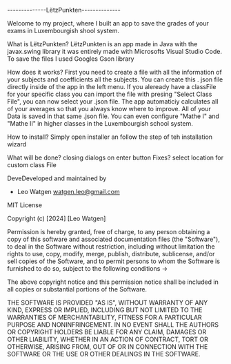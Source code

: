 --------------LëtzPunkten--------------

Welcome to my project, where I built an app to save the grades of your exams in Luxembourgish shool system.

What is LëtzPunkten?
    LëtzPunkten is an app made in Java with the javax.swing library it was entirely made with Microsofts Visual Studio Code. To save the files I used Googles Gson library

How does it works?
    First you need to create a file with all the information of your subjects and coefficients all the subjects. You can create this . json file directly inside of the app in the left menu. If you aleready have a classFile for your specific class you can import the file with presing "Select Class File", you can now select your .json file. The app automaticiy calculates all of your averages so that you always know where to improve. All of your Data is saved in that same .json file.
    You can even configure "Mathe I" and "Mathe II" in higher classes in the Luxembourgish school system. 

How to install?
    Simply open installer an follow the step of teh installation wizard

What will be done?
    closing dialogs on enter button
Fixes?
    select location for custom class File

DeveDeveloped and maintained by
 - Leo Watgen <watgen.leo@gmail.com>

 MIT License

Copyright (c) [2024] [Leo Watgen]

Permission is hereby granted, free of charge, to any person obtaining a copy
of this software and associated documentation files (the "Software"), to deal
in the Software without restriction, including without limitation the rights
to use, copy, modify, merge, publish, distribute, sublicense, and/or sell
copies of the Software, and to permit persons to whom the Software is
furnished to do so, subject to the following conditions ->

The above copyright notice and this permission notice shall be included in all
copies or substantial portions of the Software.

THE SOFTWARE IS PROVIDED "AS IS", WITHOUT WARRANTY OF ANY KIND, EXPRESS OR
IMPLIED, INCLUDING BUT NOT LIMITED TO THE WARRANTIES OF MERCHANTABILITY,
FITNESS FOR A PARTICULAR PURPOSE AND NONINFRINGEMENT. IN NO EVENT SHALL THE
AUTHORS OR COPYRIGHT HOLDERS BE LIABLE FOR ANY CLAIM, DAMAGES OR OTHER
LIABILITY, WHETHER IN AN ACTION OF CONTRACT, TORT OR OTHERWISE, ARISING FROM,
OUT OF OR IN CONNECTION WITH THE SOFTWARE OR THE USE OR OTHER DEALINGS IN THE
SOFTWARE.